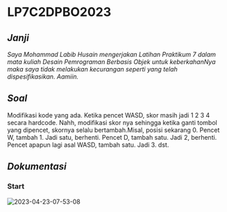 # LP7C2DPBO2023
## *Janji*
*Saya Mohammad Labib Husain mengerjakan Latihan Praktikum 7 dalam mata kuliah Desain Pemrograman Berbasis Objek untuk keberkahanNya maka saya tidak melakukan kecurangan seperti yang telah dispesifikasikan. Aamiin.*
## *Soal*
Modifikasi kode yang ada. Ketika pencet WASD, skor masih jadi 1 2 3 4 secara hardcode. Nahh, modifikasi skor nya sehingga ketika ganti tombol yang dipencet, skornya selalu bertambah.Misal, posisi sekarang 0. Pencet W, tambah 1. Jadi satu, berhenti. Pencet D, tambah satu. Jadi 2, berhenti. Pencet apapun lagi asal WASD, tambah satu. Jadi 3. dst.
## *Dokumentasi*

### Start
![2023-04-23-07-53-08](https://user-images.githubusercontent.com/119772365/233813778-69c42d61-3bd6-4854-bae9-dad547de295e.gif)

